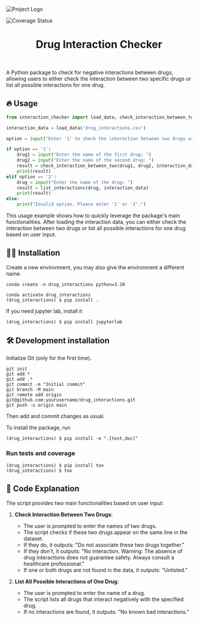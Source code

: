 
![Project Logo](assets/banner.png)

![Coverage Status](assets/coverage-badge.svg)

<h1 align="center">
Drug Interaction Checker
</h1>

<br>

A Python package to check for negative interactions between drugs, allowing users to either check the interaction between two specific drugs or list all possible interactions for one drug.

## 🔥 Usage

```python
from interaction_checker import load_data, check_interaction_between_two, list_interactions

interaction_data = load_data('drug_interactions.csv')

option = input("Enter '1' to check the interaction between two drugs or '2' to check all possible interactions of one drug: ")

if option == '1':
    drug1 = input("Enter the name of the first drug: ")
    drug2 = input("Enter the name of the second drug: ")
    result = check_interaction_between_two(drug1, drug2, interaction_data)
    print(result)
elif option == '2':
    drug = input("Enter the name of the drug: ")
    result = list_interactions(drug, interaction_data)
    print(result)
else:
    print("Invalid option. Please enter '1' or '2'.")
```

This usage example shows how to quickly leverage the package's main functionalities. After loading the interaction data, you can either check the interaction between two drugs or list all possible interactions for one drug based on user input.

## 👩‍💻 Installation

Create a new environment, you may also give the environment a different name.

```
conda create -n drug_interactions python=3.10
```

```
conda activate drug_interactions
(drug_interactions) $ pip install .
```

If you need jupyter lab, install it

```
(drug_interactions) $ pip install jupyterlab
```

## 🛠️ Development installation

Initialize Git (only for the first time).

```
git init
git add *
git add .*
git commit -m "Initial commit"
git branch -M main
git remote add origin git@github.com:yourusername/drug_interactions.git
git push -u origin main
```

Then add and commit changes as usual.

To install the package, run

```
(drug_interactions) $ pip install -e ".[test,doc]"
```

### Run tests and coverage

```
(drug_interactions) $ pip install tox
(drug_interactions) $ tox
```

## 📖 Code Explanation

The script provides two main functionalities based on user input:

1. **Check Interaction Between Two Drugs**:
    - The user is prompted to enter the names of two drugs.
    - The script checks if these two drugs appear on the same line in the dataset.
    - If they do, it outputs: "Do not associate these two drugs together."
    - If they don't, it outputs: "No interaction. Warning: The absence of drug interactions does not guarantee safety. Always consult a healthcare professional."
    - If one or both drugs are not found in the data, it outputs: "Unlisted."

2. **List All Possible Interactions of One Drug**:
    - The user is prompted to enter the name of a drug.
    - The script lists all drugs that interact negatively with the specified drug.
    - If no interactions are found, it outputs: "No known bad interactions."

